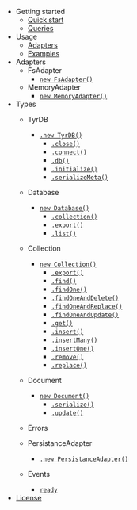 - Getting started
    - [Quick start](getting-started/quickstart.md)
    - [Queries](getting-started/queries.md)
- Usage 
    - [Adapters](usage/adapters.md)
    - [Examples](usage/examples.md)
- Adapters 
    - FsAdapter
        - [`new FsAdapter()`](adapters/FsAdapter/FsAdapter.md)
    - MemoryAdapter
        - [`new MemoryAdapter()`](adapters/MemoryAdapter/MemoryAdapter.md)
- Types
   - TyrDB       
       - [`.new TyrDB()`](types/TyrDB/TyrDB.md)
           - [`.close()`](types/TyrDB/methods/close.md)
           - [`.connect()`](types/TyrDB/methods/connect.md)
           - [`.db()`](types/TyrDB/methods/db.md)
           - [`.initialize()`](types/TyrDB/methods/initialize.md)
           - [`.serializeMeta()`](types/TyrDB/methods/serializeMeta.md)
    - Database
        - [`new Database()`](types/Database/Database.md)
            - [`.collection()`](types/Database/methods/collection.md)
            - [`.export()`](types/Database/methods/export.md)
            - [`.list()`](types/Database/methods/list.md)
    - Collection
        - [`new Collection()`](types/Collection/Collection.md)
            - [`.export()`](types/Collection/methods/export.md)
            - [`.find()`](types/Collection/methods/find.md)
            - [`.findOne()`](types/Collection/methods/findOne.md)
            - [`.findOneAndDelete()`](types/Collection/methods/findOneAndDelete.md)
            - [`.findOneAndReplace()`](types/Collection/methods/findOneAndReplace.md)
            - [`.findOneAndUpdate()`](types/Collection/methods/findOneAndUpdate.md)
            - [`.get()`](types/Collection/methods/get.md)
            - [`.insert()`](types/Collection/methods/insert.md)
            - [`.insertMany()`](types/Collection/methods/insertMany.md)
            - [`.insertOne()`](types/Collection/methods/insertOne.md)
            - [`.remove()`](types/Collection/methods/remove.md)
            - [`.replace()`](types/Collection/methods/replace.md)
    - Document
        - [`new Document()`](types/Document/Document.md)
            - [`.serialize()`](types/Document/methods/serialize.md)
            - [`.update()`](types/Document/methods/update.md)
    - Errors 
    - PersistanceAdapter
        - [`.new PersistanceAdapter()`](types/PersistanceAdapter/PersistanceAdapter.md)
    
    - Events
        - [`ready`](events/ready.md)
- [License](#license)
